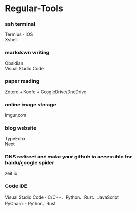 # Regular-Tools

### ssh terminal
Termius - IOS  
Xshell  

### markdown writing
Obsidian  
Visual Studio Code  

### paper reading
Zotero + Koofe + GoogleDrive/OneDrive

### online image storage
imgur.com  

### blog website
TypeEcho  
Next  

### DNS redirect and make your github.io accessible for baidu/google spider
zeit.io  

### Code IDE
Visual Studio Code  - C/C++、Python、Rust、JavaScript  
PyCharm - Python、Rust  
